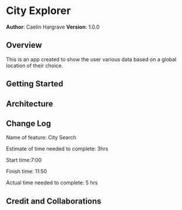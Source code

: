 # City Explorer

**Author**: Caelin Hargrave
**Version**: 1.0.0

## Overview

This is an app created to show the user various data based on a global location of their choice.

## Getting Started
<!-- What are the steps that a user must take in order to build this app on their own machine and get it running? -->

## Architecture
<!-- Provide a detailed description of the application design. What technologies (languages, libraries, etc) you're using, and any other relevant design information. -->

## Change Log

Name of feature: City Search

Estimate of time needed to complete: 3hrs

Start time:7:00

Finish time: 11:50

Actual time needed to complete: 5 hrs

## Credit and Collaborations
<!-- Give credit (and a link) to other people or resources that helped you build this application. -->